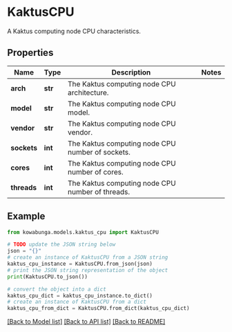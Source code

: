 # KaktusCPU

A Kaktus computing node CPU characteristics.

## Properties

Name | Type | Description | Notes
------------ | ------------- | ------------- | -------------
**arch** | **str** | The Kaktus computing node CPU architecture. | 
**model** | **str** | The Kaktus computing node CPU model. | 
**vendor** | **str** | The Kaktus computing node CPU vendor. | 
**sockets** | **int** | The Kaktus computing node CPU number of sockets. | 
**cores** | **int** | The Kaktus computing node CPU number of cores. | 
**threads** | **int** | The Kaktus computing node CPU number of threads. | 

## Example

```python
from kowabunga.models.kaktus_cpu import KaktusCPU

# TODO update the JSON string below
json = "{}"
# create an instance of KaktusCPU from a JSON string
kaktus_cpu_instance = KaktusCPU.from_json(json)
# print the JSON string representation of the object
print(KaktusCPU.to_json())

# convert the object into a dict
kaktus_cpu_dict = kaktus_cpu_instance.to_dict()
# create an instance of KaktusCPU from a dict
kaktus_cpu_from_dict = KaktusCPU.from_dict(kaktus_cpu_dict)
```
[[Back to Model list]](../README.md#documentation-for-models) [[Back to API list]](../README.md#documentation-for-api-endpoints) [[Back to README]](../README.md)


